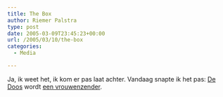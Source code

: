 ```yaml
---
title: The Box
author: Riemer Palstra
type: post
date: 2005-03-09T23:45:23+00:00
url: /2005/03/10/the-box
categories:
  - Media

---
```

Ja, ik weet het, ik kom er pas laat achter. Vandaag snapte ik het pas: [De Doos][1] wordt [een vrouwenzender][2].

 [1]: http://www.thebox.nl/
 [2]: http://mediakrant.web-log.nl/log/2027472